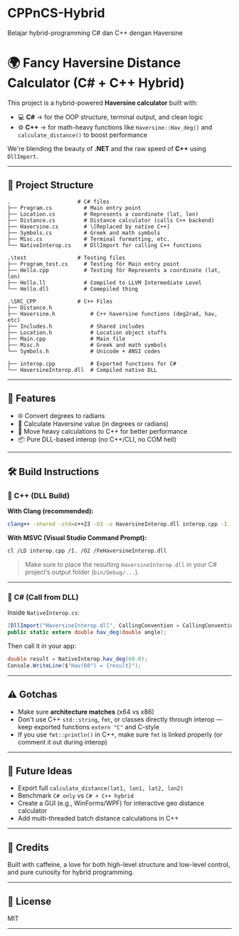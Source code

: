 # CPPnCS-Hybrid
Belajar hybrid-programming C# dan C++ dengan Haversine


# 🌍 Fancy Haversine Distance Calculator (C# + C++ Hybrid)

This project is a hybrid-powered **Haversine calculator** built with:

- 💻 **C#** → for the OOP structure, terminal output, and clean logic
- ⚙️ **C++** → for math-heavy functions like `Haversine::Hav_deg()` and `calculate_distance()` to boost performance

We're blending the beauty of **.NET** and the raw speed of **C++** using `DllImport`.

---

## 📁 Project Structure

```
.                     # C# files
├── Program.cs          # Main entry point
├── Location.cs         # Represents a coordinate (lat, lon)
├── Distance.cs         # Distance calculator (calls C++ backend)
├── Haversine.cs        # \[Replaced by native C++]
├── Symbols.cs          # Greek and math symbols
├── Misc.cs             # Terminal formatting, etc.
└── NativeInterop.cs    # DllImport for calling C++ functions

.\test                # Testing files
├── Program_test.cs     # Testing för Main entry point
├── Hello.cpp           # Testing för Represents a coordinate (lat, lon)
├── Hello.ll            # Compiled to LLVM Intermediate Level
└── Hello.dll           # Comepiled thing

.\SRC_CPP             # C++ Files
├── Distance.h 
├── Haversine.h           # C++ haversine functions (deg2rad, hav, etc)
├── Includes.h            # Shared includes
├── Location.h            # Location object stuffs
├── Main.cpp              # Main file
├── Misc.h                # Greek and math symbols
└── Symbols.h             # Unicode + ANSI codes

├── interop.cpp           # Exported functions for C#
└── HaversineInterop.dll  # Compiled native DLL

````

---

## 🧪 Features

- 🌐 Convert degrees to radians
- 📏 Calculate Haversine value (in degrees or radians)
- 🧠 Move heavy calculations to C++ for better performance
- 📦 Pure DLL-based interop (no C++/CLI, no COM hell)

---

## 🛠️ Build Instructions

### 🧩 C++ (DLL Build)

**With Clang (recommended):**
```bash
clang++ -shared -std=c++23 -O3 -o HaversineInterop.dll interop.cpp -I. -fPIC
````

**With MSVC (Visual Studio Command Prompt):**

```bash
cl /LD interop.cpp /I. /O2 /FeHaversineInterop.dll
```

> Make sure to place the resulting `HaversineInterop.dll` in your C# project’s output folder (`bin/Debug/...`).

---

### 🧠 C# (Call from DLL)

Inside `NativeInterop.cs`:

```csharp
[DllImport("HaversineInterop.dll", CallingConvention = CallingConvention.Cdecl)]
public static extern double hav_deg(double angle);
```

Then call it in your app:

```csharp
double result = NativeInterop.hav_deg(60.0);
Console.WriteLine($"Hav(60°) = {result}");
```

---

## ⚠️ Gotchas

* Make sure **architecture matches** (x64 vs x86)
* Don't use C++ `std::string`, `fmt`, or classes directly through interop — keep exported functions `extern "C"` and C-style
* If you use `fmt::println()` in C++, make sure `fmt` is linked properly (or comment it out during interop)

---

## 🚀 Future Ideas

* Export full `calculate_distance(lat1, lon1, lat2, lon2)`
* Benchmark `C# only` vs `C# + C++ hybrid`
* Create a GUI (e.g., WinForms/WPF) for interactive geo distance calculator
* Add multi-threaded batch distance calculations in C++

---

## 💬 Credits

Built with caffeine, a love for both high-level structure and low-level control, and pure curiosity for hybrid programming.

---

## 🔗 License

MIT

---
